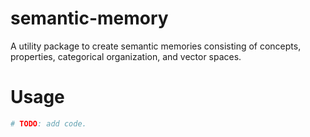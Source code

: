 # semantic-memory
A utility package to create semantic memories consisting of concepts, properties, categorical organization, and vector spaces.

# Usage
```py
# TODO: add code.
```
